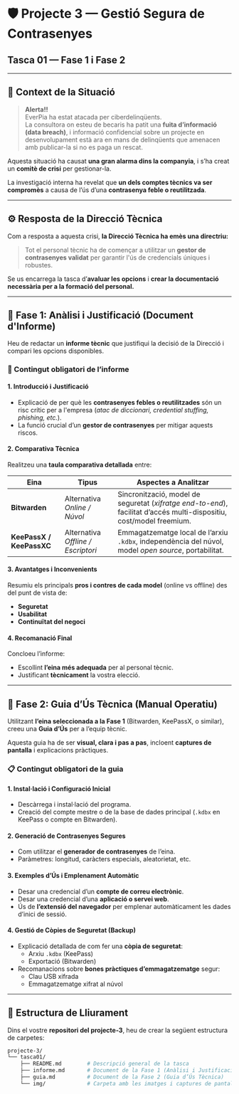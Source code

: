 # 🛡️ Projecte 3 — Gestió Segura de Contrasenyes  
## Tasca 01 — Fase 1 i Fase 2

---

## 📢 Context de la Situació

> **Alerta!!**  
> EverPia ha estat atacada per ciberdelinqüents.  
> La consultora on esteu de becaris ha patit una **fuita d’informació (data breach)**, i informació confidencial sobre un projecte en desenvolupament està ara en mans de delinqüents que amenacen amb publicar-la si no es paga un rescat.  

Aquesta situació ha causat **una gran alarma dins la companyia**, i s’ha creat un **comitè de crisi** per gestionar-la.  

La investigació interna ha revelat que **un dels comptes tècnics va ser compromès** a causa de l’ús d’una **contrasenya feble o reutilitzada**.

---

## ⚙️ Resposta de la Direcció Tècnica

Com a resposta a aquesta crisi, **la Direcció Tècnica ha emès una directriu:**  
> Tot el personal tècnic ha de començar a utilitzar un **gestor de contrasenyes validat** per garantir l'ús de credencials úniques i robustes.

Se us encarrega la tasca d’**avaluar les opcions** i **crear la documentació necessària per a la formació del personal.**

---

## 🧩 Fase 1: Anàlisi i Justificació (Document d'Informe)

Heu de redactar un **informe tècnic** que justifiqui la decisió de la Direcció i compari les opcions disponibles.

### 📘 Contingut obligatori de l’informe

#### 1. Introducció i Justificació
- Explicació de per què les **contrasenyes febles o reutilitzades** són un risc crític per a l'empresa (*atac de diccionari, credential stuffing, phishing, etc.*).  
- La funció crucial d’un **gestor de contrasenyes** per mitigar aquests riscos.

#### 2. Comparativa Tècnica
Realitzeu una **taula comparativa detallada** entre:

| Eina | Tipus | Aspectes a Analitzar |
|------|--------|----------------------|
| **Bitwarden** | Alternativa *Online / Núvol* | Sincronització, model de seguretat (*xifratge end-to-end*), facilitat d’accés multi-dispositiu, cost/model freemium. |
| **KeePassX / KeePassXC** | Alternativa *Offline / Escriptori* | Emmagatzematge local de l’arxiu `.kdbx`, independència del núvol, model *open source*, portabilitat. |

#### 3. Avantatges i Inconvenients
Resumiu els principals **pros i contres de cada model** (online vs offline) des del punt de vista de:
- **Seguretat**
- **Usabilitat**
- **Continuïtat del negoci**

#### 4. Recomanació Final
Concloeu l’informe:
- Escollint **l’eina més adequada** per al personal tècnic.  
- Justificant **tècnicament** la vostra elecció.  

---

## 🧭 Fase 2: Guia d’Ús Tècnica (Manual Operatiu)

Utilitzant **l’eina seleccionada a la Fase 1** (Bitwarden, KeePassX, o similar), creeu una **Guia d’Ús** per a l’equip tècnic.  

Aquesta guia ha de ser **visual, clara i pas a pas**, incloent **captures de pantalla** i explicacions pràctiques.

### 📋 Contingut obligatori de la guia

#### 1. Instal·lació i Configuració Inicial
- Descàrrega i instal·lació del programa.  
- Creació del compte mestre o de la base de dades principal (`.kdbx` en KeePass o compte en Bitwarden).

#### 2. Generació de Contrasenyes Segures
- Com utilitzar el **generador de contrasenyes** de l’eina.  
- Paràmetres: longitud, caràcters especials, aleatorietat, etc.

#### 3. Exemples d’Ús i Emplenament Automàtic
- Desar una credencial d’un **compte de correu electrònic**.  
- Desar una credencial d’una **aplicació o servei web**.  
- Ús de **l’extensió del navegador** per emplenar automàticament les dades d’inici de sessió.

#### 4. Gestió de Còpies de Seguretat (Backup)
- Explicació detallada de com fer una **còpia de seguretat**:
  - Arxiu `.kdbx` (KeePass)  
  - Exportació (Bitwarden)
- Recomanacions sobre **bones pràctiques d’emmagatzematge** segur:
  - Clau USB xifrada  
  - Emmagatzematge xifrat al núvol  

---

## 📂 Estructura de Lliurament

Dins el vostre **repositori del projecte-3**, heu de crear la següent estructura de carpetes:

```bash
projecte-3/
└── tasca01/
    ├── README.md        # Descripció general de la tasca
    ├── informe.md       # Document de la Fase 1 (Anàlisi i Justificació)
    ├── guia.md          # Document de la Fase 2 (Guia d’Ús Tècnica)
    └── img/             # Carpeta amb les imatges i captures de pantalla
